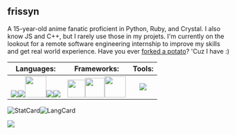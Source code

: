 ## frissyn

A 15-year-old anime fanatic proficient in Python, Ruby, and Crystal. I also know JS and C++, but I rarely use those in my projets. I'm currently on the lookout for a remote software engineering internship to improve my skills and get real world experience. Have you ever [forked a potato](https://github.com/drtshock/Potato)? 'Cuz I have :)

|**Languages:**|**Frameworks:**|**Tools:**|
|:------------:|:-------------:|:--------:|
|<img src="https://img.icons8.com/color/48/000000/python.png"><img src="https://img.icons8.com/color/48/000000/ruby-programming-language.png"/><img src="https://crystal-lang.org/assets/media/crystal_icon.svg" width="48" height="48"><img src="https://img.icons8.com/color/48/000000/javascript.png"/><img src="https://img.icons8.com/color/48/000000/c-plus-plus-logo.png"/>|<img src="https://flask.palletsprojects.com/en/1.1.x/_static/flask-icon.png" width="40" height="40"><img src="https://www.markusantonwolf.com/media/pages/blog/tailwind-css/265298487-1596675041/tailwind-css-logo.svg" width="44" height="44"><img src="https://kemalcr.com/img/kemal.png" width="48" height="48">|<img src="https://img.icons8.com/windows/48/00bfff/rainmeter.png">|

![StatCard](https://github-readme-stats.vercel.app/api?username=frissyn&count_private=true&theme=blueberry&show_icons=true&include_all_commits=true)![LangCard](https://github-readme-stats.vercel.app/api/top-langs/?username=frissyn&layout=compact&theme=blueberry&exclude_repo=Repl.it-CSS-Index&langs_count=6)

![](https://hit.yhype.me/github/profile?user_id=62220201)
